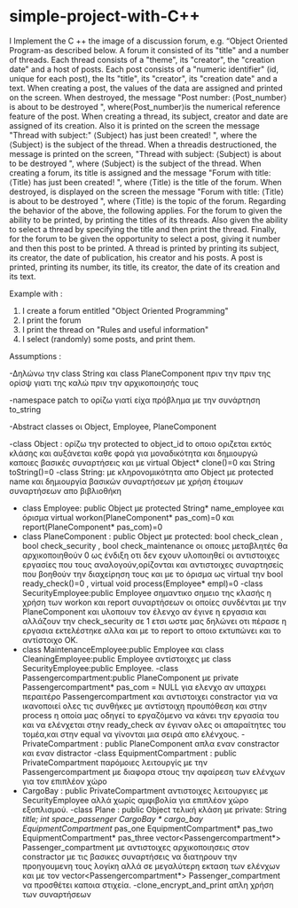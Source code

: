 # simple-project-with-C++ 

 I Implement the C ++ the image of a discussion forum, e.g. “Object Oriented Program-as described below. 
 A forum it consisted of its "title" and a number of threads.
Each thread consists of a "theme", its "creator", the "creation date" and a host of posts. Each post consists of a "numeric identifier" (id, unique for each post), the Its "title", its "creator", its "creation date" and a text. 
   When creating a post, the values of the data are assigned and printed on the screen. When destroyed, the message "Post number: ⟨Post_number⟩ is about to be destroyed ", where⟨Post_number⟩is the numerical reference feature of the post. 
  When creating a thread, its subject, creator and date are assigned of its creation. Also it is printed on the screen the message "Thread with subject:" ⟨Subject⟩ has just been created! ", where the ⟨Subject⟩ is the subject of the thread. When a threadis destructioned,  the message is printed on the screen, "Thread with subject: ⟨Subject⟩ is about to be destroyed ", where ⟨Subject⟩ is the subject of the thread.
When creating a forum, its title is assigned and the message "Forum with title: ⟨Title⟩ has just been created! ", where ⟨Title⟩ is the title of the forum. When destroyed, is displayed on the screen the message "Forum with title: ⟨Title⟩ is about to be destroyed ", where ⟨Title⟩ is the topic of the forum.
 Regarding the behavior of the above, the following applies. For the forum to given the ability to be printed, by printing the titles of its threads. Also given the ability to select a thread by specifying the title and then print the thread. Finally, for the forum to be given the opportunity to select a post, giving it number and then this post to be printed.
 A thread is printed by printing its subject, its creator, the date of publication, his creator and his posts.
 A post is printed, printing its number, its title, its creator, the date of its creation and its text.
 
Example with :
1. I create a forum entitled "Object Oriented Programming"
2. I print the forum
3. I print the thread on "Rules and useful information"
4. I select (randomly) some posts, and print them.

Αssumptions :

-Δηλώνω την class String και class PlaneComponent πριν την πριν της ορίσψ γιατι της καλώ πριν την αρχικοποιησής
τους

-namespace patch το ορίζω γιατί είχα πρόβλημα με την συνάρτηση to_string

-Abstract classes οι Object, Employee, PlaneComponent

-class Object : ορίζω την protected to object_id to οποιο οριζεται εκτός κλάσης και αυξάνεται καθε φορά για
μοναδικότητα και δημιουργώ καποιες βασικές συναρτήσεις και με virtual Object* clone()=0 και String toString()=0
-class String: με κληρονομικότητα απο Object με protected name και δημιουργία βασικών συναρτήσεων με χρήση
έτοιμων συναρτήσεων απο βιβλιοθήκη
- class Employee: public Object με protected String* name_employee και όρισμα virtual workon(PlaneComponent*
pas_com)=0 και report(PlaneComponent* pas_com)=0
- class PlaneComponent : public Object με protected: bool check_clean , bool check_security , bool
check_maintenance οι οποιες μεταβλητές θα αρχικοποιηθούν 0 ως ένδιξη οτι δεν εχουν υλοποιηθεί οι αντιστοιχες
εργασίες που τους αναλογούν,ορίζονται και αντιστοιχες συναρτησείς που βοηθούν την διαχείρηση τους και με το
όρισμα ως virtual την bool ready_check()=0 , virtual void process(Employee* empl)=0
-class SecurityEmployee:public Employee σημαντικο σημειο της κλασής η χρήση των workon και report συναρτήσεων
οι οποίες συνδένται με την PlaneComponent και υλοποιυν τον έλενχο αν έγινε η εργασια και αλλάζουν την
check_security σε 1 ετσι ωστε μας δηλώνει οτι πέρασε η εργασια εκτελέστηκε αλλα και με το report το οποιο
εκτυπώνει και το αντίστοιχο ΟΚ.
- class MaintenanceEmployee:public Employee και class CleaningEmployee:public Employee αντίστοιχες με class
SecurityEmployee:public Employee.
-class Passengercompartment:public PlaneComponent με private Passengercompartment* pas_com = NULL για ελενχο
αν υπαχρει περαιτέρο Passengercompartment και αντιστοιχει constractor για να ικανοποιεί ολες τις συνθήκες με
αντίστοιχη προυπόθεση και στην process η οποία μας οδηγεί το εργαζόμενο να κάνει την εργασία του και να ελένχεται
στην ready_check αν έγιναν ολες οι απαραίτητες του τομέα,και στην equal να γίνονται μια σειρά απο ελένχους.
-PrivateCompartment : public PlaneComponent απλα εναν constractor και εναν distractor
-class EquipmentCompartment : public PrivateCompartment παρόμοιες λειτουργίς με την Passengercompartment με
διαφορα στους την αφαίρεση των ελένχων για τον επιπλέον χώρο
- CargoBay : public PrivateCompartment αντιστοιχες λειτουργιες με SecurityEmployee αλλά χωρίς αμφιβολία για
επιπλέον χώρο εξοπλισμού.
-class Plane : public Object τελική κλάση με private:
String *title;
int space_passenger
CargoBay * cargo_bay
EquipmentCompartment* pas_one
EquipmentCompartment* pas_two
EquipmentCompartment* pas_three
vector<Passengercompartment*> Passenger_compartment
με αντιστοιχες αρχικοποιησεις στον constractor με τις βασικες συναρτήσεις να διατηρουν την προηγουμενη τους
λογίκη αλλά σε μεγαλύτερη εκταση των ελένχων και με τον vector<Passengercompartment*> Passenger_compartment
να προσθέτει καποια στιχεία.
-clone_encrypt_and_print απλη χρήση των συναρτήσεων
